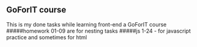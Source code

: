## GoForIT course
This is my done tasks while learning front-end a GoForIT course
#####homework 01-09 are for nesting tasks
#####js 1-24 - for javascript practice and sometimes for html